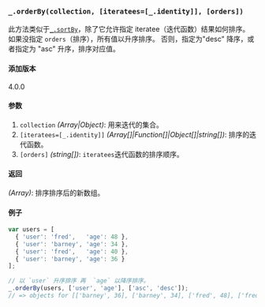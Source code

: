 ### `_.orderBy(collection, [iteratees=[_.identity]], [orders])`[​](#_orderbycollection-iteratees_identity-orders "_orderbycollection-iteratees_identity-orders的直接链接")

此方法类似于[`_.sortBy`](#sortBy)，除了它允许指定 iteratee（迭代函数）结果如何排序。 如果没指定 `orders`（排序），所有值以升序排序。 否则，指定为"desc" 降序，或者指定为 "asc" 升序，排序对应值。

#### 添加版本

4.0.0

#### 参数

1.  `collection` _(Array|Object)_: 用来迭代的集合。
2.  `[iteratees=[_.identity]]` _(Array\[\]|Function\[\]|Object\[\]|string\[\])_: 排序的迭代函数。
3.  `[orders]` _(string\[\])_: `iteratees`迭代函数的排序顺序。

#### 返回

_(Array)_: 排序排序后的新数组。

#### 例子

```js
var users = [
  { 'user': 'fred',   'age': 48 },
  { 'user': 'barney', 'age': 34 },
  { 'user': 'fred',   'age': 40 },
  { 'user': 'barney', 'age': 36 }
];
 
// 以 `user` 升序排序 再  `age` 以降序排序。
_.orderBy(users, ['user', 'age'], ['asc', 'desc']);
// => objects for [['barney', 36], ['barney', 34], ['fred', 48], ['fred', 40]]

```